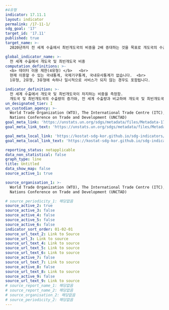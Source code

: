 ```yaml
---
#4유형
indicator: 17.11.1
layout: indicator
permalink: /17-11-1/
sdg_goal: '17'
target_id: '17.11'
published: true
target_name: >-
  2020년까지 전 세계 수출에서 최빈개도국의 비중을 2배 증대하는 것을 목표로 개도국의 수출을 대폭 증대

global_indicator_name: >-
  전 세계 수출에서 개도국 및 최빈개도국 비중
computation_definitions: >-
  <b> 데이터 이용 제한(4유형) </b>   <br>
  현재 이용할 수 있는 국내통계, 국제기구통계, 국내유사통계가 없습니다.  <br> 
  1유형, 2유형, 3유형에 속하나 일시적으로 서비스가 되지 않는 경우도 포함됩니다.

indicator_definition: >-
  전 세계 수출에서 개도국 및 최빈개도국이 차지하는 비중을 측정함.  
  개도국 및 최빈개도국의 수출량의 증가와, 전 세계 수출량과 비교하여 개도국 및 최빈개도국의 수출량의 상대적 크기에 대한 정보를 제공함
un_designated_tier: I
un_custodian_agency: >-
  World Trade Organization (WTO), The International Trade Centre (ITC), United
  Nations Conference on Trade and Development (UNCTAD)
goal_meta_link: 'https://unstats.un.org/sdgs/metadata/files/Metadata-17-11-01.pdf'
goal_meta_link_text: 'https://unstats.un.org/sdgs/metadata/files/Metadata-17-11-01.pdf'

goal_meta_local_link: 'https://kostat-sdg-kor.github.io/sdg-indicators/public/data/Metadata-17-11-01_KOR.pdf'
goal_meta_local_link_text: 'https://kostat-sdg-kor.github.io/sdg-indicators/public/data/Metadata-17-11-01_KOR.pdf'

reporting_status: notapplicable
data_non_statistical: false
graph_type: line
title: Untitled
data_show_map: false
source_active_1: true

source_organisation_1: >-
  World Trade Organization (WTO), The International Trade Centre (ITC), United
  Nations Conference on Trade and Development (UNCTAD)

# source_periodicity_1: 해당없음
source_active_2: true
source_active_3: false
source_active_4: false
source_active_5: false
source_active_6: false
indicator_sort_order: 01-02-01
source_url_text_2: Link to Source
source_url_3: Link to source
source_url_text_4: Link to source
source_url_text_5: Link to source
source_url_text_6: Link to source
source_active_7: false
source_url_text_7: Link to source
source_active_8: false
source_url_text_8: Link to source
source_active_9: false
source_url_text_9: Link to source
# source_report_name_1: 해당없음
# source_report_name_2: 해당없음
# source_organisation_2: 해당없음
# source_periodicity_2: 해당없음
---
```

